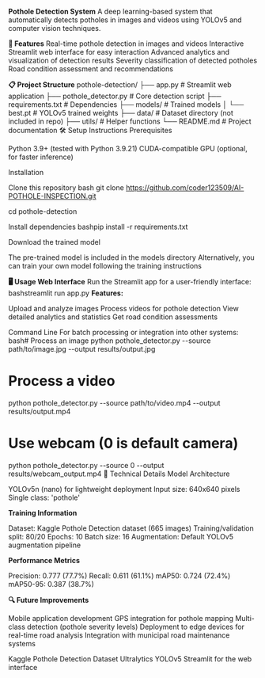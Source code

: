 **Pothole Detection System**
A deep learning-based system that automatically detects potholes in images and videos using YOLOv5 and computer vision techniques.


**🚀 Features**
Real-time pothole detection in images and videos
Interactive Streamlit web interface for easy interaction
Advanced analytics and visualization of detection results
Severity classification of detected potholes
Road condition assessment and recommendations

**📋 Project Structure**
pothole-detection/
├── app.py                     # Streamlit web application
├── pothole_detector.py        # Core detection script
├── requirements.txt           # Dependencies
├── models/                    # Trained models
│   └── best.pt                # YOLOv5 trained weights
├── data/                      # Dataset directory (not included in repo)
├── utils/                     # Helper functions
└── README.md                  # Project documentation
🛠️ Setup Instructions
Prerequisites

Python 3.9+ (tested with Python 3.9.21)
CUDA-compatible GPU (optional, for faster inference)

Installation

Clone this repository
bash git clone https://github.com/coder123509/AI-POTHOLE-INSPECTION.git

cd pothole-detection

Install dependencies
bashpip install -r requirements.txt

Download the trained model

The pre-trained model is included in the models directory
Alternatively, you can train your own model following the training instructions



**🖥️ Usage
Web Interface**
Run the Streamlit app for a user-friendly interface:
bashstreamlit run app.py
**Features:**

Upload and analyze images
Process videos for pothole detection
View detailed analytics and statistics
Get road condition assessments

Command Line
For batch processing or integration into other systems:
bash# Process an image
python pothole_detector.py --source path/to/image.jpg --output results/output.jpg

# Process a video
python pothole_detector.py --source path/to/video.mp4 --output results/output.mp4

# Use webcam (0 is default camera)
python pothole_detector.py --source 0 --output results/webcam_output.mp4
🧠 Technical Details
Model Architecture

YOLOv5n (nano) for lightweight deployment
Input size: 640x640 pixels
Single class: 'pothole'

**Training Information**

Dataset: Kaggle Pothole Detection dataset (665 images)
Training/validation split: 80/20
Epochs: 10
Batch size: 16
Augmentation: Default YOLOv5 augmentation pipeline

**Performance Metrics**

Precision: 0.777 (77.7%)
Recall: 0.611 (61.1%)
mAP50: 0.724 (72.4%)
mAP50-95: 0.387 (38.7%)

**🔍 Future Improvements**

Mobile application development
GPS integration for pothole mapping
Multi-class detection (pothole severity levels)
Deployment to edge devices for real-time road analysis
Integration with municipal road maintenance systems




Kaggle Pothole Detection Dataset
Ultralytics YOLOv5
Streamlit for the web interface
